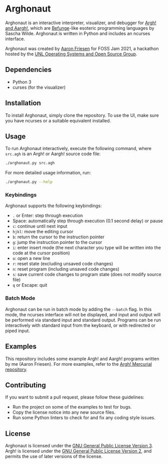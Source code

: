 # Arghonaut

Arghonaut is an interactive interpreter, visualizer, and debugger for [Argh! and Aargh!](https://esolangs.org/wiki/Argh!), which are [Befunge](https://esolangs.org/wiki/Befunge)-like esoteric programming languages by Sascha Wilde.
Arghonaut is written in Python and includes an ncurses interface.

Arghonaut was created by [Aaron Friesen](https://maugrift.com) for FOSS Jam 2021, a hackathon hosted by the [UNL Operating Systems and Open Source Group](https://os2g.unl.edu).

## Dependencies

- Python 3
- curses (for the visualizer)

## Installation

To install Arghonaut, simply clone the repository.
To use the UI, make sure you have ncurses or a suitable equivalent installed.

## Usage

To run Arghonaut interactively, execute the following command, where `src.agh` is an Argh! or Aargh! source code file:

```sh
./arghonaut.py src.agh
```

For more detailed usage information, run:

```sh
./arghonaut.py --help
```

### Keybindings

Arghonaut supports the following keybindings:

- `.` or Enter: step through execution
- Space: automatically step through execution (0.1 second delay) or pause
- `c`: continue until next input
- `hjkl`: move the editing cursor
- `b`: return the cursor to the instruction pointer
- `g`: jump the instruction pointer to the cursor
- `i`: enter insert mode (the next character you type will be written into the code at the cursor position)
- `o`: open a new line
- `r`: reset state (excluding unsaved code changes)
- `n`: reset program (including unsaved code changes)
- `s`: save current code changes to program state (does not modify source file)
- `q` or Escape: quit

### Batch Mode

Arghonaut can be run in batch mode by adding the `--batch` flag.
In this mode, the ncurses interface will not be displayed, and input and output will be performed via standard input and standard output.
Programs can be run interactively with standard input from the keyboard, or with redirected or piped input.

## Examples

This repository includes some example Argh! and Aargh! programs written by me (Aaron Friesen).
For more examples, refer to the [Argh! Mercurial repository](http://hg.intevation.org/argh/file/tip/examples).

## Contributing

If you want to submit a pull request, please follow these guidelines:

- Run the project on some of the examples to test for bugs.
- Copy the license notice into any new source files.
- Run some Python linters to check for and fix any coding style issues.

## License

Arghonaut is licensed under the [GNU General Public License Version 3](https://www.gnu.org/licenses/gpl-3.0.en.html).
Argh! is licensed under the [GNU General Public License Version 2](https://www.gnu.org/licenses/old-licenses/gpl-2.0.html), and permits the use of later versions of the license.
